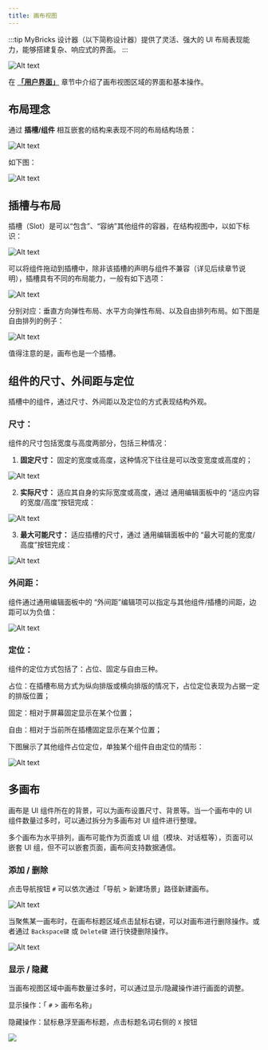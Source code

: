 ```yaml
---
title: 画布视图
---
```


:::tip
MyBricks 设计器（以下简称设计器）提供了灵活、强大的 UI 布局表现能力，能够搭建复杂、响应式的界面。
:::

![Alt text](img/image-16.png)

在 **[「用户界面」](../user-interface)** 章节中介绍了画布视图区域的界面和基本操作。

## 布局理念
通过 **插槽/组件** 相互嵌套的结构来表现不同的布局结构场景：

![Alt text](img/image-17.png)

如下图：

![Alt text](img/image-18.png)

## 插槽与布局

插槽（Slot）是可以“包含”、“容纳”其他组件的容器，在结构视图中，以如下标识：

![Alt text](img/image-19.png)

可以将组件拖动到插槽中，除非该插槽的声明与组件不兼容（详见后续章节说明），插槽具有不同的布局能力，一般有如下选项：

![Alt text](img/image-20.png)

分别对应：垂直方向弹性布局、水平方向弹性布局、以及自由排列布局。如下图是自由排列的例子：

![Alt text](img/image-21.png)

值得注意的是，画布也是一个插槽。

## 组件的尺寸、外间距与定位

插槽中的组件，通过尺寸、外间距以及定位的方式表现结构外观。

### 尺寸：
组件的尺寸包括宽度与高度两部分，包括三种情况：

1. **固定尺寸：** 固定的宽度或高度，这种情况下往往是可以改变宽度或高度的；

![Alt text](img/image-22.png)

2. **实际尺寸：** 适应其自身的实际宽度或高度，通过 通用编辑面板中的 “适应内容的宽度/高度”按钮完成：

![Alt text](img/image-23.png)

3. **最大可能尺寸：** 适应插槽的尺寸，通过 通用编辑面板中的 “最大可能的宽度/高度”按钮完成：

![Alt text](img/image-24.png)

### 外间距：

组件通过通用编辑面板中的 “外间距”编辑项可以指定与其他组件/插槽的间距，边距可以为负值：

![Alt text](img/image-25.png)

### 定位：
组件的定位方式包括了：占位、固定与自由三种。

占位：在插槽布局方式为纵向排版或横向排版的情况下，占位定位表现为占据一定的排版位置；

固定：相对于屏幕固定显示在某个位置；

自由：相对于当前所在插槽固定显示在某个位置；

下图展示了其他组件占位定位，单独某个组件自由定位的情形：

![Alt text](img/image-26.png)


## 多画布

画布是 UI 组件所在的背景，可以为画布设置尺寸、背景等。当一个画布中的 UI 组件数量过多时，可以通过拆分为多画布对 UI 组件进行整理。

多个画布为水平排列，画布可能作为页面或 UI 组（模块、对话框等），页面可以嵌套 UI 组，但不可以嵌套页面，画布间支持数据通信。

### 添加 / 删除

点击导航按钮 `#` 可以依次通过「导航 > 新建场景」路径新建画布。

![Alt text](img/image-27.png)

当聚焦某一画布时，在画布标题区域点击鼠标右键，可以对画布进行删除操作。或者通过 `Backspace键` 或 `Delete键` 进行快捷删除操作。

![Alt text](img/image-28.png)

### 显示 / 隐藏

当画布视图区域中画布数量过多时，可以通过显示/隐藏操作进行画面的调整。

显示操作：「 `#` > 画布名称」

隐藏操作：鼠标悬浮至画布标题，点击标题名词右侧的 `X` 按钮

![](img/canvas-display-hidden.gif)

<!-- ### 排序 -->
<!-- ![Alt text](img/image-29.png) -->

<!-- 
用户在搭建页面过程中，在此区域进行操作较多，拖入不同的组件，利用布局组件使得组件排列等。如下图所示，是画布的整个区域。

![Alt text](img/image-8.png)

## 拖拽组件

用户搭建的区域即是画布，用户可以点击或者拖动组件至画布，并进行相应布局操作。同时在画布区域聚焦不同组件或者画布其余区域可以切换不同左侧编辑区。

![Alt text](img/image-9.png)


## 页面宽高调节

当页面内容由于宽高不够折叠隐藏了，这里可以通过宽高轴进行调整，使内容展示。比如对话框中表单表单项过多，超过页面高度，无法编辑表单内容，这时便可以调整页面宽度后，继续编辑。

![Alt text](img/image-10.png)


## 页面调试

这里的类似于播放键的按钮，就是页面调试按钮。可以点击后对页面进行调试，查看页面UI和交互是否符合预期。

![Alt text](img/image-12.png)


## 画布缩放

点击画布缩放按钮的“+”可以放大画布，“-”可以缩小画布。

![Alt text](img/image-13.png)


## 层级展示

点击层级展示条的某个部分，在画布里可以聚焦到对应的组件。

![Alt text](img/image-14.png)


应用场景，比如使用组件在多个容器内嵌套，可以快速聚焦到对应层级的组件，方便编辑。不用在画布中点击聚焦。

![Alt text](img/image-15.png) -->